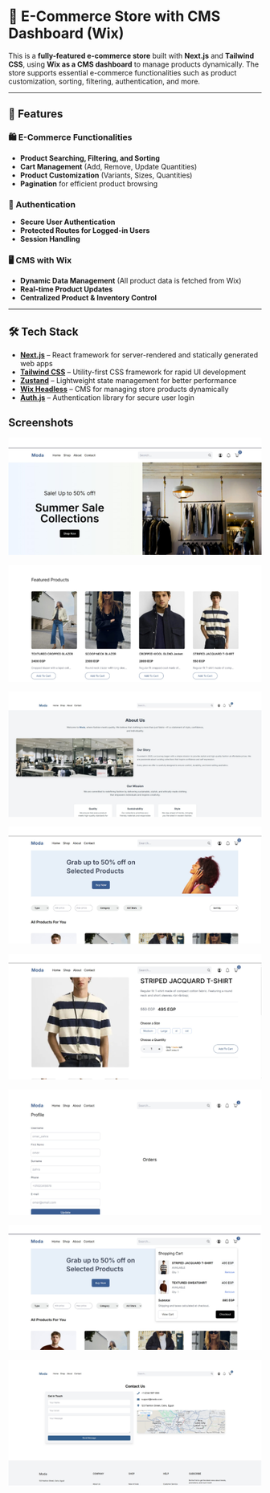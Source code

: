 # 🛒 E-Commerce Store with CMS Dashboard (Wix)

This is a **fully-featured e-commerce store** built with **Next.js** and **Tailwind CSS**, using **Wix as a CMS dashboard** to manage products dynamically. The store supports essential e-commerce functionalities such as product customization, sorting, filtering, authentication, and more.

---

## 🚀 Features

### 🛍️ E-Commerce Functionalities

- **Product Searching, Filtering, and Sorting**
- **Cart Management** (Add, Remove, Update Quantities)
- **Product Customization** (Variants, Sizes, Quantities)
- **Pagination** for efficient product browsing

### 🔐 Authentication

- **Secure User Authentication**
- **Protected Routes for Logged-in Users**
- **Session Handling**

### 🖥️ CMS with Wix

- **Dynamic Data Management** (All product data is fetched from Wix)
- **Real-time Product Updates**
- **Centralized Product & Inventory Control**

---

## 🛠️ Tech Stack

- **[Next.js](https://nextjs.org/)** – React framework for server-rendered and statically generated web apps
- **[Tailwind CSS](https://tailwindcss.com/)** – Utility-first CSS framework for rapid UI development
- **[Zustand](https://zustand-demo.pmnd.rs/)** – Lightweight state management for better performance
- **[Wix Headless](https://dev.wix.com/docs/api/wix-headless)** – CMS for managing store products dynamically
- **[Auth.js](https://authjs.dev/)** – Authentication library for secure user login

## Screenshots

![Homepage Screenshot](./public/Screenshots/home.jpg)
</br>
</br>
![Featured Products](./public/Screenshots/home2.jpg)
</br>
</br>
![Product Page](./public/Screenshots/about.jpg)
</br>
</br>
![Category Page](./public/Screenshots/products.jpg)
</br>
</br>
![Strapi Dashboard](./public/Screenshots/product.jpg)
</br>
</br>
![Strapi Dashboard](./public/Screenshots/profile.jpg)
</br>
</br>
![Strapi Dashboard](./public/Screenshots/cart.jpg)
</br>
</br>
![Strapi Dashboard](./public/Screenshots/contact.jpg)
</br>
</br>
